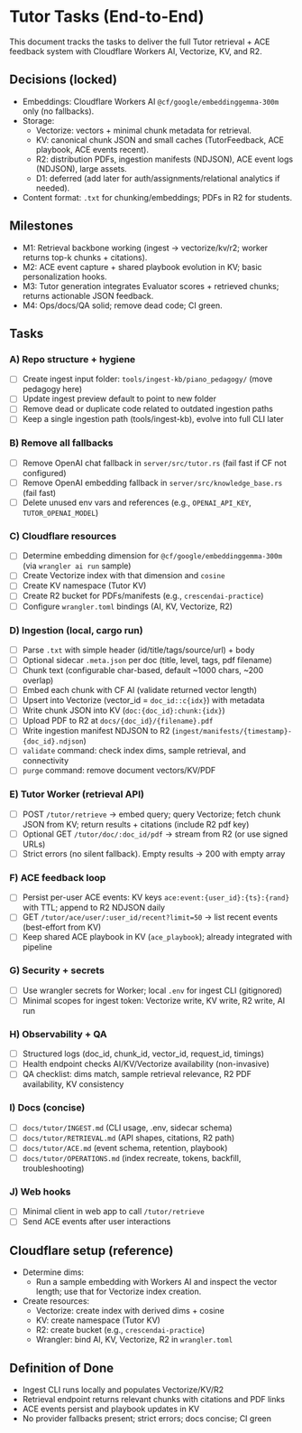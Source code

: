 # Tutor Tasks (End-to-End)

This document tracks the tasks to deliver the full Tutor retrieval + ACE feedback system with Cloudflare Workers AI, Vectorize, KV, and R2.

## Decisions (locked)

- Embeddings: Cloudflare Workers AI `@cf/google/embeddinggemma-300m` only (no fallbacks).
- Storage:
  - Vectorize: vectors + minimal chunk metadata for retrieval.
  - KV: canonical chunk JSON and small caches (TutorFeedback, ACE playbook, ACE events recent).
  - R2: distribution PDFs, ingestion manifests (NDJSON), ACE event logs (NDJSON), large assets.
  - D1: deferred (add later for auth/assignments/relational analytics if needed).
- Content format: `.txt` for chunking/embeddings; PDFs in R2 for students.

## Milestones

- M1: Retrieval backbone working (ingest -> vectorize/kv/r2; worker returns top-k chunks + citations).
- M2: ACE event capture + shared playbook evolution in KV; basic personalization hooks.
- M3: Tutor generation integrates Evaluator scores + retrieved chunks; returns actionable JSON feedback.
- M4: Ops/docs/QA solid; remove dead code; CI green.

## Tasks

### A) Repo structure + hygiene

- [ ] Create ingest input folder: `tools/ingest-kb/piano_pedagogy/` (move pedagogy here)
- [ ] Update ingest preview default to point to new folder
- [ ] Remove dead or duplicate code related to outdated ingestion paths
- [ ] Keep a single ingestion path (tools/ingest-kb), evolve into full CLI later

### B) Remove all fallbacks

- [ ] Remove OpenAI chat fallback in `server/src/tutor.rs` (fail fast if CF not configured)
- [ ] Remove OpenAI embedding fallback in `server/src/knowledge_base.rs` (fail fast)
- [ ] Delete unused env vars and references (e.g., `OPENAI_API_KEY`, `TUTOR_OPENAI_MODEL`)

### C) Cloudflare resources

- [ ] Determine embedding dimension for `@cf/google/embeddinggemma-300m` (via `wrangler ai run` sample)
- [ ] Create Vectorize index with that dimension and `cosine`
- [ ] Create KV namespace (Tutor KV)
- [ ] Create R2 bucket for PDFs/manifests (e.g., `crescendai-practice`)
- [ ] Configure `wrangler.toml` bindings (AI, KV, Vectorize, R2)

### D) Ingestion (local, cargo run)

- [ ] Parse `.txt` with simple header (id/title/tags/source/url) + body
- [ ] Optional sidecar `.meta.json` per doc (title, level, tags, pdf filename)
- [ ] Chunk text (configurable char-based, default ~1000 chars, ~200 overlap)
- [ ] Embed each chunk with CF AI (validate returned vector length)
- [ ] Upsert into Vectorize (vector_id = `doc_id::c{idx}`) with metadata
- [ ] Write chunk JSON into KV (`doc:{doc_id}:chunk:{idx}`)
- [ ] Upload PDF to R2 at `docs/{doc_id}/{filename}.pdf`
- [ ] Write ingestion manifest NDJSON to R2 (`ingest/manifests/{timestamp}-{doc_id}.ndjson`)
- [ ] `validate` command: check index dims, sample retrieval, and connectivity
- [ ] `purge` command: remove document vectors/KV/PDF

### E) Tutor Worker (retrieval API)

- [ ] POST `/tutor/retrieve` → embed query; query Vectorize; fetch chunk JSON from KV; return results + citations (include R2 pdf key)
- [ ] Optional GET `/tutor/doc/:doc_id/pdf` → stream from R2 (or use signed URLs)
- [ ] Strict errors (no silent fallback). Empty results → 200 with empty array

### F) ACE feedback loop

- [ ] Persist per-user ACE events: KV keys `ace:event:{user_id}:{ts}:{rand}` with TTL; append to R2 NDJSON daily
- [ ] GET `/tutor/ace/user/:user_id/recent?limit=50` → list recent events (best-effort from KV)
- [ ] Keep shared ACE playbook in KV (`ace_playbook`); already integrated with pipeline

### G) Security + secrets

- [ ] Use wrangler secrets for Worker; local `.env` for ingest CLI (gitignored)
- [ ] Minimal scopes for ingest token: Vectorize write, KV write, R2 write, AI run

### H) Observability + QA

- [ ] Structured logs (doc_id, chunk_id, vector_id, request_id, timings)
- [ ] Health endpoint checks AI/KV/Vectorize availability (non-invasive)
- [ ] QA checklist: dims match, sample retrieval relevance, R2 PDF availability, KV consistency

### I) Docs (concise)

- [ ] `docs/tutor/INGEST.md` (CLI usage, .env, sidecar schema)
- [ ] `docs/tutor/RETRIEVAL.md` (API shapes, citations, R2 path)
- [ ] `docs/tutor/ACE.md` (event schema, retention, playbook)
- [ ] `docs/tutor/OPERATIONS.md` (index recreate, tokens, backfill, troubleshooting)

### J) Web hooks

- [ ] Minimal client in web app to call `/tutor/retrieve`
- [ ] Send ACE events after user interactions

## Cloudflare setup (reference)

- Determine dims:
  - Run a sample embedding with Workers AI and inspect the vector length; use that for Vectorize index creation.
- Create resources:
  - Vectorize: create index with derived dims + cosine
  - KV: create namespace (Tutor KV)
  - R2: create bucket (e.g., `crescendai-practice`)
  - Wrangler: bind AI, KV, Vectorize, R2 in `wrangler.toml`

## Definition of Done

- Ingest CLI runs locally and populates Vectorize/KV/R2
- Retrieval endpoint returns relevant chunks with citations and PDF links
- ACE events persist and playbook updates in KV
- No provider fallbacks present; strict errors; docs concise; CI green
